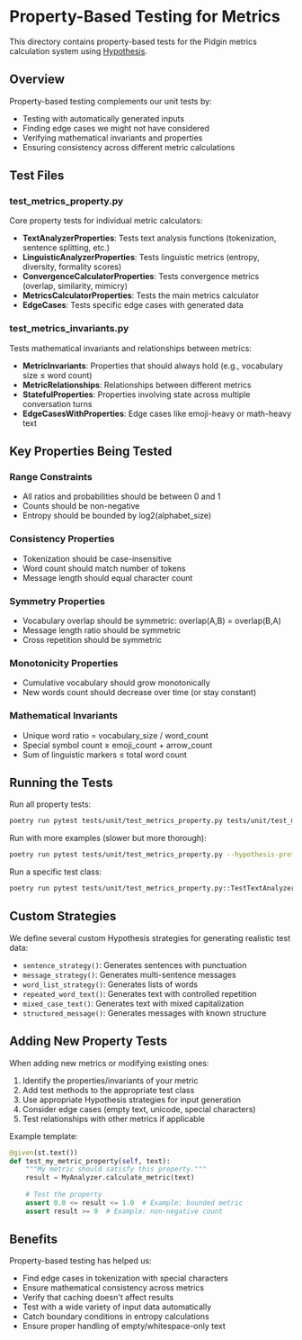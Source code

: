 # Property-Based Testing for Metrics

This directory contains property-based tests for the Pidgin metrics calculation system using [Hypothesis](https://hypothesis.readthedocs.io/).

## Overview

Property-based testing complements our unit tests by:
- Testing with automatically generated inputs
- Finding edge cases we might not have considered
- Verifying mathematical invariants and properties
- Ensuring consistency across different metric calculations

## Test Files

### test_metrics_property.py
Core property tests for individual metric calculators:
- **TextAnalyzerProperties**: Tests text analysis functions (tokenization, sentence splitting, etc.)
- **LinguisticAnalyzerProperties**: Tests linguistic metrics (entropy, diversity, formality scores)
- **ConvergenceCalculatorProperties**: Tests convergence metrics (overlap, similarity, mimicry)
- **MetricsCalculatorProperties**: Tests the main metrics calculator
- **EdgeCases**: Tests specific edge cases with generated data

### test_metrics_invariants.py
Tests mathematical invariants and relationships between metrics:
- **MetricInvariants**: Properties that should always hold (e.g., vocabulary size ≤ word count)
- **MetricRelationships**: Relationships between different metrics
- **StatefulProperties**: Properties involving state across multiple conversation turns
- **EdgeCasesWithProperties**: Edge cases like emoji-heavy or math-heavy text

## Key Properties Being Tested

### Range Constraints
- All ratios and probabilities should be between 0 and 1
- Counts should be non-negative
- Entropy should be bounded by log2(alphabet_size)

### Consistency Properties
- Tokenization should be case-insensitive
- Word count should match number of tokens
- Message length should equal character count

### Symmetry Properties
- Vocabulary overlap should be symmetric: overlap(A,B) = overlap(B,A)
- Message length ratio should be symmetric
- Cross repetition should be symmetric

### Monotonicity Properties
- Cumulative vocabulary should grow monotonically
- New words count should decrease over time (or stay constant)

### Mathematical Invariants
- Unique word ratio = vocabulary_size / word_count
- Special symbol count ≥ emoji_count + arrow_count
- Sum of linguistic markers ≤ total word count

## Running the Tests

Run all property tests:
```bash
poetry run pytest tests/unit/test_metrics_property.py tests/unit/test_metrics_invariants.py -v
```

Run with more examples (slower but more thorough):
```bash
poetry run pytest tests/unit/test_metrics_property.py --hypothesis-profile=dev -v
```

Run a specific test class:
```bash
poetry run pytest tests/unit/test_metrics_property.py::TestTextAnalyzerProperties -v
```

## Custom Strategies

We define several custom Hypothesis strategies for generating realistic test data:

- `sentence_strategy()`: Generates sentences with punctuation
- `message_strategy()`: Generates multi-sentence messages
- `word_list_strategy()`: Generates lists of words
- `repeated_word_text()`: Generates text with controlled repetition
- `mixed_case_text()`: Generates text with mixed capitalization
- `structured_message()`: Generates messages with known structure

## Adding New Property Tests

When adding new metrics or modifying existing ones:

1. Identify the properties/invariants of your metric
2. Add test methods to the appropriate test class
3. Use appropriate Hypothesis strategies for input generation
4. Consider edge cases (empty text, unicode, special characters)
5. Test relationships with other metrics if applicable

Example template:
```python
@given(st.text())
def test_my_metric_property(self, text):
    """My metric should satisfy this property."""
    result = MyAnalyzer.calculate_metric(text)
    
    # Test the property
    assert 0.0 <= result <= 1.0  # Example: bounded metric
    assert result >= 0  # Example: non-negative count
```

## Benefits

Property-based testing has helped us:
- Find edge cases in tokenization with special characters
- Ensure mathematical consistency across metrics
- Verify that caching doesn't affect results
- Test with a wide variety of input data automatically
- Catch boundary conditions in entropy calculations
- Ensure proper handling of empty/whitespace-only text